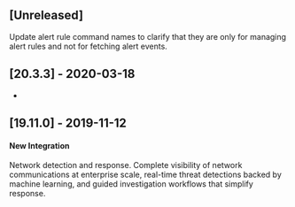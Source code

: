 ## [Unreleased]
Update alert rule command names to clarify that they are only for managing alert rules and not for fetching alert events.

## [20.3.3] - 2020-03-18
-

## [19.11.0] - 2019-11-12
#### New Integration
Network detection and response. Complete visibility of network communications at enterprise scale, real-time threat detections backed by machine learning, and guided investigation workflows that simplify response.